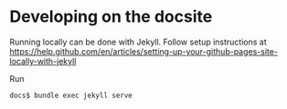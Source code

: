 # Developing on the docsite

Running locally can be done with Jekyll.
Follow setup instructions at https://help.github.com/en/articles/setting-up-your-github-pages-site-locally-with-jekyll

Run

```sh
docs$ bundle exec jekyll serve
```
